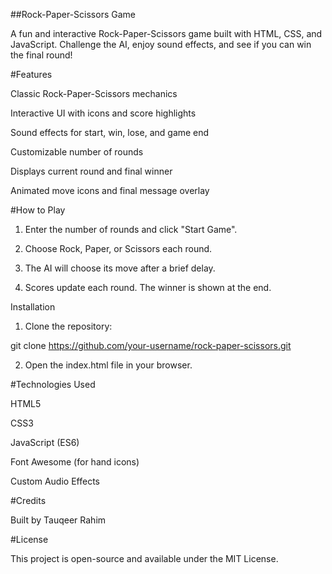 
##Rock-Paper-Scissors Game

A fun and interactive Rock-Paper-Scissors game built with HTML, CSS, and JavaScript. Challenge the AI, enjoy sound effects, and see if you can win the final round!

#Features

Classic Rock-Paper-Scissors mechanics

Interactive UI with icons and score highlights

Sound effects for start, win, lose, and game end

Customizable number of rounds

Displays current round and final winner

Animated move icons and final message overlay


#How to Play

1. Enter the number of rounds and click "Start Game".


2. Choose Rock, Paper, or Scissors each round.


3. The AI will choose its move after a brief delay.


4. Scores update each round. The winner is shown at the end.



Installation

1. Clone the repository:

git clone https://github.com/your-username/rock-paper-scissors.git


2. Open the index.html file in your browser.


#Technologies Used

HTML5

CSS3

JavaScript (ES6)

Font Awesome (for hand icons)

Custom Audio Effects


#Credits

Built by Tauqeer Rahim

#License
 
This project is open-source and available under the MIT License.
